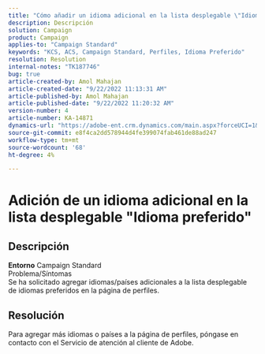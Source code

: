 ```yaml
---
title: "Cómo añadir un idioma adicional en la lista desplegable \"Idioma preferido\""
description: Descripción
solution: Campaign
product: Campaign
applies-to: "Campaign Standard"
keywords: "KCS, ACS, Campaign Standard, Perfiles, Idioma Preferido"
resolution: Resolution
internal-notes: "TK187746"
bug: true
article-created-by: Amol Mahajan
article-created-date: "9/22/2022 11:13:31 AM"
article-published-by: Amol Mahajan
article-published-date: "9/22/2022 11:20:32 AM"
version-number: 4
article-number: KA-14871
dynamics-url: "https://adobe-ent.crm.dynamics.com/main.aspx?forceUCI=1&pagetype=entityrecord&etn=knowledgearticle&id=499d7f92-673a-ed11-9db0-002248086d3d"
source-git-commit: e8f4ca2dd578944d4fe399074fab461de88ad247
workflow-type: tm+mt
source-wordcount: '68'
ht-degree: 4%

---
```


# Adición de un idioma adicional en la lista desplegable &quot;Idioma preferido&quot;

## Descripción

<b>Entorno</b>
Campaign Standard
<br>Problema/Síntomas<br>
Se ha solicitado agregar idiomas/países adicionales a la lista desplegable de idiomas preferidos en la página de perfiles.


## Resolución


Para agregar más idiomas o países a la página de perfiles, póngase en contacto con el Servicio de atención al cliente de Adobe.
